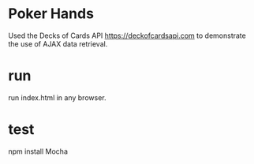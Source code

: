 # Poker Hands
Used the Decks of Cards API https://deckofcardsapi.com to demonstrate the use of AJAX data retrieval.

# run
 run index.html in any browser.
 
# test
 npm install
 Mocha 
